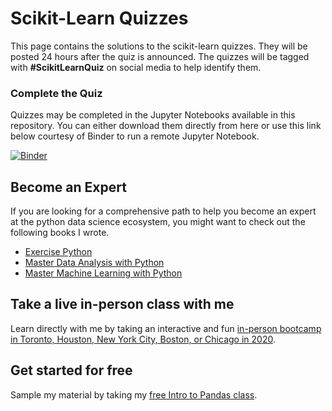 # Scikit-Learn Quizzes

This page contains the solutions to the scikit-learn quizzes. They will be posted 24 hours after the quiz is announced. The quizzes will be tagged with **#ScikitLearnQuiz** on social media to help identify them.

### Complete the Quiz

Quizzes may be completed in the Jupyter Notebooks available in this repository. You can either download them directly from here or use this link below courtesy of Binder to run a remote Jupyter Notebook.

[![Binder](https://mybinder.org/badge_logo.svg)](https://mybinder.org/v2/gh/DunderData/Quizzes/master)

## Become an Expert

If you are looking for a comprehensive path to help you become an expert at the python data science ecosystem, you might want to check out the following books I wrote.

* [Exercise Python][3]
* [Master Data Analysis with Python][4]
* [Master Machine Learning with Python][5]

## Take a live in-person class with me

Learn directly with me by taking an interactive and fun [in-person bootcamp in Toronto, Houston, New York City, Boston, or Chicago in 2020][6].

## Get started for free

Sample my material by taking my [free Intro to Pandas class][7].

[1]: twitter.com/tedpetrou
[2]: linkedin.com/in/tedpetrou
[3]: https://www.dunderdata.com/exercise-python
[4]: https://www.dunderdata.com/master-data-analysis-with-python
[5]: https://www.dunderdata.com/master-machine-learning-with-python
[6]: https://www.dunderdata.com/all-in-person-courses
[7]: https://www.dunderdata.com
